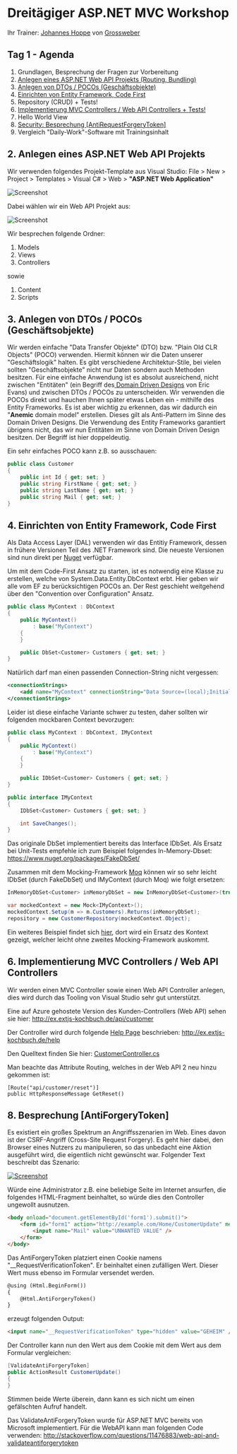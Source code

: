 # Dreitägiger ASP.NET MVC Workshop
Ihr Trainer: [Johannes Hoppe](http://www.haushoppe-its.de) von [Grossweber](http://grossweber.com/)

## Tag 1 - Agenda

1. Grundlagen, Besprechung der Fragen zur Vorbereitung
2. [Anlegen eines ASP.NET Web API Projekts (Routing, Bundling)](#projekt)
3. [Anlegen von DTOs / POCOs (Geschäftsobjekte)](#poco)
4. [Einrichten von Entity Framework, Code First](ef)
5. Repository (CRUD) + Tests!
6. [Implementierung MVC Controllers / Web API Controllers + Tests!](#controller)
7. Hello World View
8. [Security: Besprechung [AntiRequestForgeryToken]](#AntiForgeryToken)
9. Vergleich "Daily-Work"-Software mit Trainingsinhalt




<a name="projekt"></a>
## 2. Anlegen eines ASP.NET Web API Projekts

Wir verwenden folgendes Projekt-Template aus Visual Studio:
File > New > Project > Templates > Visual C# > Web > **"ASP.NET Web Application"**

![Screenshot](images/screenshot_01.png)

Dabei wählen wir ein Web API Projekt aus:

![Screenshot](images/screenshot_02.png)

Wir besprechen folgende Ordner:

1. Models
2. Views
3. Controllers

sowie

1. Content
2. Scripts


<a name="poco"></a>
## 3. Anlegen von DTOs / POCOs (Geschäftsobjekte)

Wir werden einfache "Data Transfer Objekte" (DTO) bzw. "Plain Old CLR Objects" (POCO) verwenden. Hiermit können wir die Daten unserer "Geschäftslogik" halten. Es gibt verschiedene Architektur-Stile, bei vielen sollten "Geschäftsobjekte" nicht nur Daten sondern auch Methoden besitzen. Für eine einfache Anwendung ist es absolut ausreichend, nicht zwischen "Entitäten" (ein Begriff des[ Domain Driven Designs](http://dddcommunity.org/) von Eric Evans) und zwischen DTOs / POCOs zu unterscheiden. Wir verwenden die POCOs direkt und hauchen Ihnen später etwas Leben ein - mithilfe des Entity Frameworks. Es ist aber wichtig zu erkennen, das wir dadurch ein "**Anemic** domain model" erstellen. Dieses gilt als Anti-Pattern im Sinne des Domain Driven Designs. Die Verwendung des Entity Frameworks garantiert übrigens nicht, das wir nun Entitäten im Sinne von Domain Driven Design besitzen. Der Begriff ist hier doppeldeutig.

Ein sehr einfaches POCO kann z.B. so ausschauen:

```csharp
public class Customer
{
    public int Id { get; set; }
    public string FirstName { get; set; }
    public string LastName { get; set; }
    public string Mail { get; set; }
}
```

<a name="ef"></a>
## 4. Einrichten von Entity Framework, Code First

Als Data Access Layer (DAL) verwenden wir das Entitiy Framework, dessen in frühere Versionen Teil des .NET Framework sind. Die neueste Versionen sind nun direkt per [Nuget](https://www.nuget.org/packages/entityframework) verfügbar. 

Um mit dem Code-First Ansatz zu starten, ist es notwendig eine Klasse zu erstellen, welche von System.Data.Entity.DbContext erbt. Hier geben wir alle vom EF zu berücksichtigen POCOs an. Der Rest geschieht weitgehend über den "Convention over Configuration" Ansatz.

```csharp
public class MyContext : DbContext 
{ 
    public MyContext() 
        : base("MyContext")
    {
    }

    public DbSet<Customer> Customers { get; set; } 
}

```

Natürlich darf man einen passenden Connection-String nicht vergessen:

```xml
<connectionStrings>
    <add name="MyContext" connectionString="Data Source=(local);Initial Catalog=TestDb;Integrated Security=SSPI;" providerName="System.Data.SqlClient" />
</connectionStrings>
```

Leider ist diese einfache Variante schwer zu testen, daher sollten wir folgenden mockbaren Context bevorzugen:


```csharp
public class MyContext : DbContext, IMyContext
{ 
    public MyContext() 
        : base("MyContext")
    {
    }

    public IDbSet<Customer> Customers { get; set; } 
}

public interface IMyContext
{
    IDbSet<Customer> Customers { get; set; }

    int SaveChanges();
}

```

Das originale DbSet implementiert bereits das Interface IDbSet.
Als Ersatz bei Unit-Tests empfehle ich zum Beispiel folgendes In-Memory-Dbset:
https://www.nuget.org/packages/FakeDbSet/

Zusammen mit dem Mocking-Framework [Moq](https://github.com/Moq/moq4) können wir so sehr leicht IDbSet (durch FakeDbSet) und IMyContext (durch Moq) wie folgt ersetzen:

```csharp
InMemoryDbSet<Customer> inMemoryDbSet = new InMemoryDbSet<Customer>(true);

var mockedContext = new Mock<IMyContext>();
mockedContext.Setup(m => m.Customers).Returns(inMemoryDbSet);
repository = new CustomerRepository(mockedContext.Object);

```

Ein weiteres Beispiel findet sich [hier](https://github.com/a-h/FakeDbSet/blob/master/Examples/Example.BusinessLogicTest/FakeDatabase.cs), dort wird ein Ersatz des Kontext gezeigt, welcher leicht ohne zweites Mocking-Framework auskommt.


<a name="controller"></a>
## 6. Implementierung MVC Controllers / Web API Controllers

Wir werden einen MVC Controller sowie einen Web API Controller anlegen, dies wird durch das Tooling von Visual Studio sehr gut unterstützt. 

Eine auf Azure gehostete Version des Kunden-Controllers (Web API) sehen sie hier:
http://ex.extjs-kochbuch.de/api/customer

Der Controller wird durch folgende [Help Page](http://www.asp.net/web-api/overview/creating-web-apis/creating-api-help-pages) beschrieben:
http://ex.extjs-kochbuch.de/help

Den Quelltext finden Sie hier:
[CustomerController.cs](https://github.com/JohannesHoppe/ExtJsKochbuch/blob/master/examples/Kochbuch/Controllers/CustomerController.cs)

Man beachte das Attribute Routing, welches in der Web API 2 neu hinzu gekommen ist:
```
[Route("api/customer/reset")]
public HttpResponseMessage GetReset()
```


<a name="AntiForgeryToken"></a>
## 8. Besprechung [AntiForgeryToken]

Es existiert ein großes Spektrum an Angriffsszenarien im Web.
Eines davon ist der CSRF-Angriff (Cross-Site Request Forgery). Es geht hier dabei, den Browser eines Nutzers zu manipulieren, so das unbedacht eine Aktion ausgeführt wird, die eigentlich nicht gewünscht war. Folgender Text beschreibt das Szenario:

[![Screenshot](images/hakin9.jpg)](http://blog.johanneshoppe.de/wp-content/uploads/2012/09/Sicherheit-von-Web-Anwendungen.pdf)

Würde eine Administrator z.B. eine beliebige Seite im Internet ansurfen, die folgendes HTML-Fragment beinhaltet, so würde dies den Controller ungewollt ausnutzen.

```html
<body onload="document.getElementById('form1').submit()">
    <form id="form1" action="http://example.com/Home/CustomerUpdate" method="post">
        <input name="Mail" value="UNWANTED VALUE" />
    </form>
</body>
```

Das AntiForgeryToken platziert einen Cookie namens "__RequestVerificationToken". Er beinhaltet einen zufälligen Wert. Dieser Wert muss ebenso im Formular versendet werden.

```html
@using (Html.BeginForm())
{
    @Html.AntiForgeryToken()
}
```

erzeugt folgenden Output:

```html
<input name="__RequestVerificationToken" type="hidden" value="GEHEIM" />
```

Der Controller kann nun den Wert aus dem Cookie mit dem Wert aus dem Formular vergleichen:
```csharp
[ValidateAntiForgeryToken]
public ActionResult CustomerUpdate()
{
}
```

Stimmen beide Werte überein, dann kann es sich nicht um einen gefälschten Aufruf handelt.

Das ValidateAntiForgeryToken wurde für ASP.NET MVC bereits von Microsoft implementiert.
Für die WebAPI kann man folgenden Code verwenden:
http://stackoverflow.com/questions/11476883/web-api-and-validateantiforgerytoken

